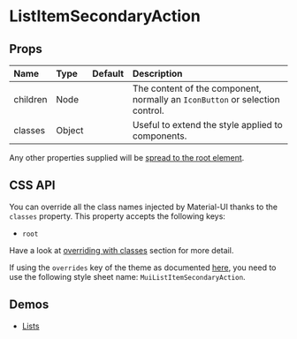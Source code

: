 <!--- This documentation is automatically generated, do not try to edit it. -->

# ListItemSecondaryAction



## Props
| Name | Type | Default | Description |
|:-----|:-----|:--------|:------------|
| children | Node |  | The content of the component, normally an `IconButton` or selection control. |
| classes | Object |  | Useful to extend the style applied to components. |

Any other properties supplied will be [spread to the root element](/customization/api#spread).

## CSS API

You can override all the class names injected by Material-UI thanks to the `classes` property.
This property accepts the following keys:
- `root`

Have a look at [overriding with classes](/customization/overrides#overriding-with-classes)
section for more detail.

If using the `overrides` key of the theme as documented
[here](/customization/themes#customizing-all-instances-of-a-component-type),
you need to use the following style sheet name: `MuiListItemSecondaryAction`.

## Demos

- [Lists](/demos/lists)

